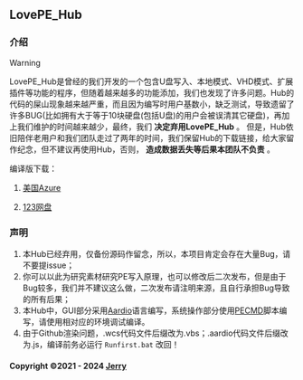 ## LovePE_Hub

### 介绍

> [!WARNING]
>
> LovePE_Hub是曾经的我们开发的一个包含U盘写入、本地模式、VHD模式、扩展插件等功能的程序，但随着越来越多的功能添加，我们也发现了许多问题。Hub的代码的屎山现象越来越严重，而且因为编写时用户基数小，缺乏测试，导致遗留了许多BUG(比如拥有大于等于10块硬盘(包括U盘)的用户会被误清其它硬盘)，再加上我们维护的时间越来越少，最终，我们 **决定弃用LovePE_Hub** 。
> 但是，Hub依旧陪伴老用户和我们团队走过了两年的时间，我们保留Hub的下载链接，给大家留作纪念，但不建议再使用Hub，否则， **造成数据丢失等后果本团队不负责** 。
>

编译版下载：

1. [美国Azure](https://1zjxmw-my.sharepoint.com/personal/jerryzyxs_whatsblog_site/_layouts/52/download.aspx?share=EWqtAQFmALxFilyGDe7FzAQBY9Q8K_o2443z6U5IMQ3WQw)

2. [123网盘](https://www.123pan.com/s/M75A-7eamh.html)

### 声明

1. 本Hub已经弃用，仅备份源码作留念，所以，本项目肯定会存在大量Bug，请不要提issue；
2. 你可以以此为研究素材研究PE写入原理，也可以修改后二次发布，但是由于Bug较多，我们并不建议这么做，二次发布请注明来源，且自行承担Bug导致的所有后果；
3. 本Hub中，GUI部分采用[Aardio](https://aardio.com)语言编写，系统操作部分使用[PECMD](https://pecmd.net/thread-15.htm)脚本编写，请使用相对应的环境调试编译。
4. 由于Github渲染问题，.wcs代码文件后缀改为.vbs；.aardio代码文件后缀改为.js，编译前务必运行 `Runfirst.bat` 改回！

#### Copyright ©2021 - 2024 [Jerry](https://space.bilibili.com/702028797)

